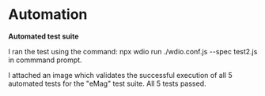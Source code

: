 # Automation

**Automated test suite**

I ran the test using the command: npx wdio run ./wdio.conf.js --spec test2.js in commmand prompt.

I attached an image which validates the successful execution of all 5 automated tests for the "eMag" test suite.
All 5 tests passed.
